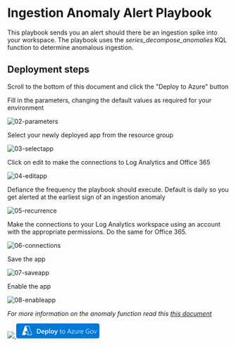 # Ingestion Anomaly Alert Playbook

This playbook sends you an alert should there be an ingestion spike into your workspace. The playbook uses the <em>series_decompose_anomalies</em> KQL function to determine anomalous ingestion.

## Deployment steps

Scroll to the bottom of this document and click the "Deploy to Azure" button




Fill in the parameters, changing the default values as required for your environment

![02-parameters](../Send-IngestionCostAnomalyAlert/images/02-parameters.png)

Select your newly deployed app from the resource group

![03-selectapp](../Send-IngestionCostAnomalyAlert/images/03-selectapp.png)

Click on edit to make the connections to Log Analytics and Office 365

![04-editapp](../Send-IngestionCostAnomalyAlert/images/04-editapp.png)

Defiance the frequency the playbook should execute. Default is daily so you get alerted at the earliest sign of an ingestion anomaly

![05-recurrence](../Send-IngestionCostAnomalyAlert/images/05-recurrence.png)

Make the connections to your Log Analytics workspace using an account with the appropriate permissions. Do the same for Office 365.

![06-connections](../Send-IngestionCostAnomalyAlert/images/06-connections.png)

Save the app

![07-saveapp](../Send-IngestionCostAnomalyAlert/images/07-saveapp.png)

Enable the app

![08-enableapp](../Send-IngestionCostAnomalyAlert/images/08-enableapp.png)


<em> For more information on the anomaly function read this [this document](https://docs.microsoft.com/azure/data-explorer/kusto/query/series-decompose-anomaliesfunction)</em>


<a href="https://portal.azure.com/#create/Microsoft.Template/uri/https%3A%2F%2Fraw.githubusercontent.com%2FAzure%2FAzure-Sentinel%2Fmaster%2FPlaybooks%2FSend-IngestionCostAnomalyAlert%2Fazuredeploy.json" target="_blank">
    <img src="https://aka.ms/deploytoazurebutton"/>
</a>
<a href="https://portal.azure.us/#create/Microsoft.Template/uri/https%3A%2F%2Fraw.githubusercontent.com%2FAzure%2FAzure-Sentinel%2Fmaster%2FPlaybooks%2Send-IngestionCostAnomalyAlert%2Fazuredeploy.json" target="_blank">
<img src="https://raw.githubusercontent.com/Azure/azure-quickstart-templates/master/1-CONTRIBUTION-GUIDE/images/deploytoazuregov.png"/>
</a>


